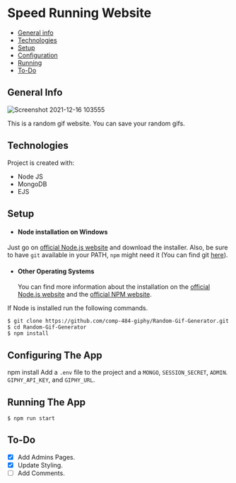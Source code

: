 # Speed Running Website

- [General info](#general-info)
- [Technologies](#technologies)
- [Setup](#setup)
- [Configuration](#configuring-the-app)
- [Running](#running-the-app)
- [To-Do](#to-do)

## General Info

![Screenshot 2021-12-16 103555](https://user-images.githubusercontent.com/64388455/146429112-82a6955f-8bc1-4ed2-9c37-33d646befd82.png)

This is a random gif website. You can save your random gifs.
## Technologies

Project is created with:

- Node JS
- MongoDB
- EJS

## Setup

- #### Node installation on Windows

Just go on [official Node.js website](https://nodejs.org/) and download the installer.
Also, be sure to have `git` available in your PATH, `npm` might need it (You can find git [here](https://git-scm.com/)).

- #### Other Operating Systems
  You can find more information about the installation on the [official Node.js website](https://nodejs.org/) and the [official NPM website](https://npmjs.org/).

If Node is installed run the following commands.

    $ git clone https://github.com/comp-484-giphy/Random-Gif-Generator.git
    $ cd Random-Gif-Generator
    $ npm install

## Configuring The App

npm install
Add a `.env` file to the project and a `MONGO`, `SESSION_SECRET`, `ADMIN`. `GIPHY_API_KEY`, and `GIPHY_URL`. 

## Running The App

    $ npm run start

## To-Do

- [x] Add Admins Pages.
- [x] Update Styling.
- [ ] Add Comments.
